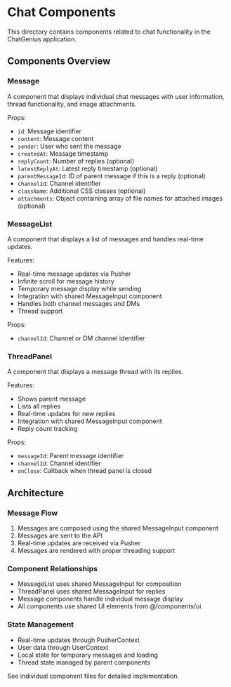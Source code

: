 # Chat Components

This directory contains components related to chat functionality in the ChatGenius application.

## Components Overview

### Message
A component that displays individual chat messages with user information, thread functionality, and image attachments.

Props:
- `id`: Message identifier
- `content`: Message content
- `sender`: User who sent the message
- `createdAt`: Message timestamp
- `replyCount`: Number of replies (optional)
- `latestReplyAt`: Latest reply timestamp (optional)
- `parentMessageId`: ID of parent message if this is a reply (optional)
- `channelId`: Channel identifier
- `className`: Additional CSS classes (optional)
- `attachments`: Object containing array of file names for attached images (optional)

### MessageList
A component that displays a list of messages and handles real-time updates.

Features:
- Real-time message updates via Pusher
- Infinite scroll for message history
- Temporary message display while sending
- Integration with shared MessageInput component
- Handles both channel messages and DMs
- Thread support

Props:
- `channelId`: Channel or DM channel identifier

### ThreadPanel
A component that displays a message thread with its replies.

Features:
- Shows parent message
- Lists all replies
- Real-time updates for new replies
- Integration with shared MessageInput component
- Reply count tracking

Props:
- `messageId`: Parent message identifier
- `channelId`: Channel identifier
- `onClose`: Callback when thread panel is closed

## Architecture

### Message Flow
1. Messages are composed using the shared MessageInput component
2. Messages are sent to the API
3. Real-time updates are received via Pusher
4. Messages are rendered with proper threading support

### Component Relationships
- MessageList uses shared MessageInput for composition
- ThreadPanel uses shared MessageInput for replies
- Message components handle individual message display
- All components use shared UI elements from @/components/ui

### State Management
- Real-time updates through PusherContext
- User data through UserContext
- Local state for temporary messages and loading
- Thread state managed by parent components

See individual component files for detailed implementation. 